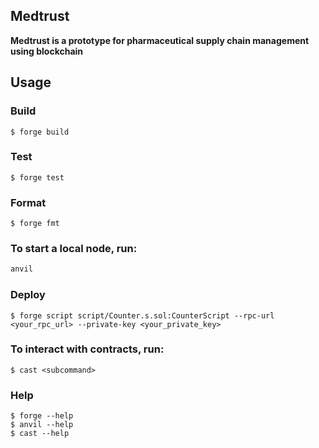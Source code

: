 ## Medtrust

**Medtrust is a prototype for pharmaceutical supply chain management using blockchain**

## Usage

### Build

```shell
$ forge build
```

### Test

```shell
$ forge test
```

### Format

```shell
$ forge fmt
```

### To start a local node, run:

```zsh
anvil
```

### Deploy

```shell
$ forge script script/Counter.s.sol:CounterScript --rpc-url <your_rpc_url> --private-key <your_private_key>
```

### To interact with contracts, run:

```shell
$ cast <subcommand>
```

### Help

```shell
$ forge --help
$ anvil --help
$ cast --help
```

